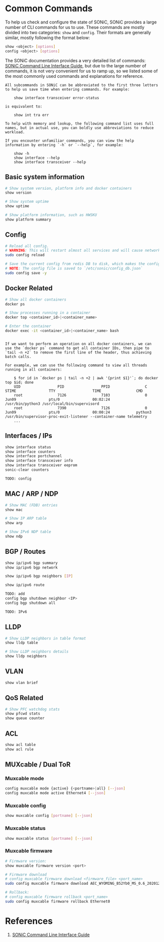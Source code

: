 
# Common Commands

To help us check and configure the state of SONiC, SONiC provides a large number of CLI commands for us to use. These commands are mostly divided into two categories: `show` and `config`. Their formats are generally similar, mostly following the format below:

```bash
show <object> [options]
config <object> [options]
```

The SONiC documentation provides a very detailed list of commands: [SONiC Command Line Interface Guide][SONiCCommands], but due to the large number of commands, it is not very convenient for us to ramp up, so we listed some of the most commonly used commands and explanations for reference.

```admonish info
All subcommands in SONiC can be abbreviated to the first three letters to help us save time when entering commands. For example:

    show interface transceiver error-status
    
is equivalent to:

    show int tra err

To help with memory and lookup, the following command list uses full names, but in actual use, you can boldly use abbreviations to reduce workload.
```

```admonish info
If you encounter unfamiliar commands, you can view the help information by entering `-h` or `--help`, for example:

    show -h
    show interface --help
    show interface transceiver --help

```

## Basic system information

```bash
# Show system version, platform info and docker containers
show version

# Show system uptime
show uptime

# Show platform information, such as HWSKU
show platform summary
```

## Config

```bash
# Reload all config.
# WARNING: This will restart almost all services and will cause network interruption.
sudo config reload

# Save the current config from redis DB to disk, which makes the config persistent across reboots.
# NOTE: The config file is saved to `/etc/sonic/config_db.json`
sudo config save -y
```

## Docker Related

```bash
# Show all docker containers
docker ps

# Show processes running in a container
docker top <container_id>|<container_name>

# Enter the container
docker exec -it <container_id>|<container_name> bash
```

```admonish note

If we want to perform an operation on all docker containers, we can use the `docker ps` command to get all container IDs, then pipe to `tail -n +2` to remove the first line of the header, thus achieving batch calls.

For example, we can use the following command to view all threads running in all containers:

    $ for id in `docker ps | tail -n +2 | awk '{print $1}'`; do docker top $id; done
    UID                 PID                 PPID                C                   STIME               TTY                 TIME                CMD
    root                7126                7103                0                   Jun09               pts/0               00:02:24            /usr/bin/python3 /usr/local/bin/supervisord
    root                7390                7126                0                   Jun09               pts/0               00:00:24            python3 /usr/bin/supervisor-proc-exit-listener --container-name telemetry
    ...
```

## Interfaces / IPs

```bash
show interface status
show interface counters
show interface portchannel
show interface transceiver info
show interface transceiver eeprom
sonic-clear counters

TODO: config
```

## MAC / ARP / NDP

```bash
# Show MAC (FDB) entries
show mac

# Show IP ARP table
show arp

# Show IPv6 NDP table
show ndp
```

## BGP / Routes

```bash
show ip/ipv6 bgp summary
show ip/ipv6 bgp network

show ip/ipv6 bgp neighbors [IP]

show ip/ipv6 route

TODO: add
config bgp shutdown neighbor <IP>
config bgp shutdown all

TODO: IPv6
```

## LLDP

```bash
# Show LLDP neighbors in table format
show lldp table

# Show LLDP neighbors details
show lldp neighbors
```

## VLAN

```bash
show vlan brief
```

## QoS Related

```bash
# Show PFC watchdog stats
show pfcwd stats
show queue counter
```

## ACL

```bash
show acl table
show acl rule
```

## MUXcable / Dual ToR

### Muxcable mode

```bash
config muxcable mode {active} {<portname>|all} [--json]
config muxcable mode active Ethernet4 [--json]
```

### Muxcable config

```bash
show muxcable config [portname] [--json]
```

### Muxcable status

```bash
show muxcable status [portname] [--json] 
```

### Muxcable firmware

```bash
# Firmware version:
show muxcable firmware version <port>

# Firmware download
# config muxcable firmware download <firmware_file> <port_name> 
sudo config muxcable firmware download AEC_WYOMING_B52Yb0_MS_0.6_20201218.bin Ethernet0

# Rollback:
# config muxcable firmware rollback <port_name>
sudo config muxcable firmware rollback Ethernet0
```

# References

1. [SONiC Command Line Interface Guide][SONiCCommands]

[SONiCCommands]: https://github.com/sonic-net/sonic-utilities/blob/master/doc/Command-Reference.md